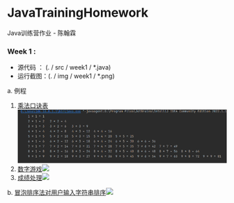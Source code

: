 # JavaTrainingHomework
Java训练营作业 - 陈翰霖

### Week 1 :

- 源代码 ： (. / src / week1 / *.java)
- 运行截图：(. / img / week1 / *.png)

a. 例程
1. [乘法口诀表](./src/week1/MultiTable.java)![](./img/week1/MultiTable.png)
2. [数字游戏](./src/week1/)![](./img/week1/)
3. [成绩处理](./src/week1/)![](./img/week1/)

b. [冒泡排序法对用户输入字符串排序](./src/)![](./img/week1/) 